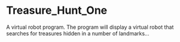 Treasure_Hunt_One
=================

A virtual robot program. The program will display a virtual robot that searches for treasures hidden in a number of landmarks...
